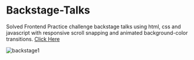 # Backstage-Talks
Solved Frontend Practice challenge backstage talks using html, css and javascript with responsive scroll snapping and animated background-color transitions. [Click Here](https://phenomenal-gelato-46ff0c.netlify.app/)

![backstage1](https://github.com/Shubham7906/Backstage-Talks/assets/76210714/cd787dd2-01a6-49e2-84fe-7c6932b2dd5e)
